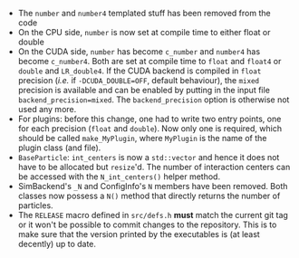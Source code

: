 * The `number` and `number4` templated stuff has been removed from the code
* On the CPU side, `number` is now set at compile time to either float or double
* On the CUDA side, `number` has become `c_number` and `number4` has become `c_number4`. Both are set at compile time to `float` and `float4` or `double` and `LR_double4`. If the CUDA backend is compiled in `float` precision (*i.e.* if `-DCUDA_DOUBLE=OFF`, default behaviour), the `mixed` precision is available and can be enabled by putting in the input file `backend_precision=mixed`. The `backend_precision` option is otherwise not used any more.
* For plugins: before this change, one had to write two entry points, one for each precision (`float` and `double`). Now only one is required, which should be called `make_MyPlugin`, where `MyPlugin` is the name of the plugin class (and file).
* `BaseParticle`: `int_centers` is now a `std::vector` and hence it does not have to be allocated but `resize`'d. The number of interaction centers can be accessed with the `N_int_centers()` helper method.
* SimBackend's `_N` and ConfigInfo's `N` members have been removed. Both classes now possess a `N()` method that directly returns the number of particles.
* The `RELEASE` macro defined in `src/defs.h` **must** match the current git tag or it won't be possible to commit changes to the repository. This is to make sure that the version printed by the executables is (at least decently) up to date.

